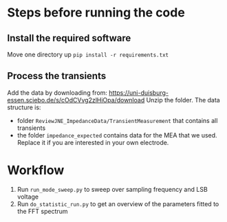 # Steps before running the code
## Install the required software
Move one directory up
`pip install -r requirements.txt`
## Process the transients
Add the data by downloading from:
https://uni-duisburg-essen.sciebo.de/s/cOdCVvg2zlHiOpa/download
Unzip the folder.
The data structure is:
* folder `ReviewJNE_ImpedanceData/TransientMeasurement` that contains all transients
* the folder `impedance_expected` contains data for the MEA that we used. Replace it if you are interested in your own electrode.
# Workflow
1. Run `run_mode_sweep.py` to sweep over sampling frequency and LSB voltage
1. Run `do_statistic_run.py` to get an overview of the parameters fitted to the FFT spectrum

